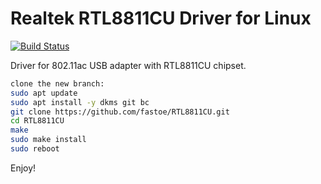 # Realtek RTL8811CU Driver for Linux

[![Build Status](https://github.com/fastoe/RTL8811CU/actions/workflows/rtl8811cu.yml/badge.svg)](https://github.com/fastoe/RTL8811CU/actions)

Driver for 802.11ac USB adapter with RTL8811CU chipset.

```bash
clone the new branch:
sudo apt update
sudo apt install -y dkms git bc
git clone https://github.com/fastoe/RTL8811CU.git
cd RTL8811CU
make
sudo make install
sudo reboot
```

Enjoy!
